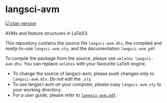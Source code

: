 # langsci-avm
[![ctan version](https://img.shields.io/ctan/v/langsci-avm)](https://ctan.org/pkg/langsci-avm) 

AVMs and feature structures in LaTeX3.

This repository contains the source file `langsci-avm.dtx`, the compiled and ready-to-use `langsci-avm.sty`, and the documentation `langsci-avm.pdf`.

To compile the package from the source, please use `xelatex langsci-avm.dtx`. You can replace `xelatex` with your favourite LaTeX engine.

- To change the source of langsci-avm, please push changes *only* to `langsci-avm.dtx`. *Do not* edit the `.sty`
- To use langsci-avm on your computer, please copy `langsci-avm.sty` to your working directory.
- For a user guide, please refer to [`langsci-avm.pdf`](langsci-avm.pdf).
